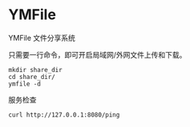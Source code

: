 # YMFile
YMFile 文件分享系统

只需要一行命令，即可开启局域网/外网文件上传和下载。
```shell
mkdir share_dir
cd share_dir/
ymfile -d
```

服务检查
```
curl http://127.0.0.1:8080/ping
```


